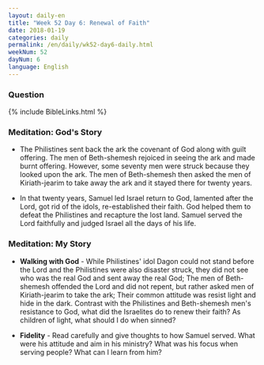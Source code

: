 ```yaml
---
layout: daily-en
title: "Week 52 Day 6: Renewal of Faith"
date: 2018-01-19 
categories: daily
permalink: /en/daily/wk52-day6-daily.html
weekNum: 52
dayNum: 6
language: English
---
```


### Question     
{% include BibleLinks.html %} 

### Meditation: God's Story   
+ The Philistines sent back the ark the covenant of God along with guilt offering. The men of Beth-shemesh rejoiced in seeing the ark and made burnt offering. However, some seventy men were struck because they looked upon the ark. The men of Beth-shemesh then asked the men of Kiriath-jearim to take away the ark and it stayed there for twenty years. 

+ In that twenty years, Samuel led Israel return to God, lamented after the Lord, got rid of the idols, re-established their faith. God helped them to defeat the Philistines and recapture the lost land. Samuel served the Lord faithfully and judged Israel all the days of his life. 

### Meditation: My Story   
+ **Walking with God** - While Philistines' idol Dagon could not stand before the Lord and the Philistines were also disaster struck, they did not see who was the real God and sent away the real God; The men of Beth-shemesh offended the Lord and did not repent, but rather asked men of Kiriath-jearim to take the ark; Their common attitude was resist light and hide in the dark. Contrast with the Philistines and Beth-shemesh men's resistance to God, what did the Israelites do to renew their faith? As children of light, what should I do when sinned? 

+ **Fidelity** - Read carefully and give thoughts to how Samuel served. What were his attitude and aim in his ministry? What was his focus when serving people? What can I learn from him? 
